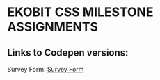 # EKOBIT CSS MILESTONE ASSIGNMENTS

## Links to Codepen versions:

Survey Form: [Survey Form](https://codepen.io/glitzyken/pen/abZzRyM "Survey Form as title")
